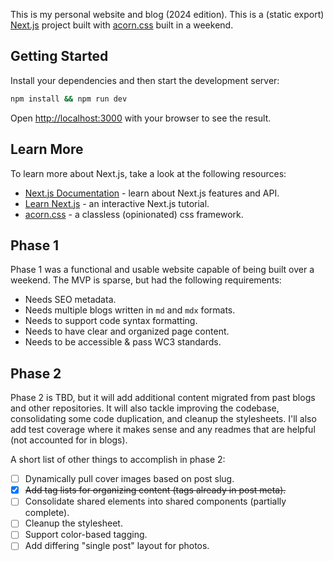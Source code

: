 This is my personal website and blog (2024 edition). This is a (static export) [Next.js](https://nextjs.org/)
project built with [acorn.css](https://github.com/jomurgel/acorn.css) built in a weekend.

## Getting Started
Install your dependencies and then start the development server:

```bash
npm install && npm run dev
```

Open [http://localhost:3000](http://localhost:3000) with your browser to see the result.

## Learn More

To learn more about Next.js, take a look at the following resources:
- [Next.js Documentation](https://nextjs.org/docs) - learn about Next.js features and API.
- [Learn Next.js](https://nextjs.org/learn) - an interactive Next.js tutorial.
- [acorn.css](https://jomurgel.github.io/acorn.css/) - a classless (opinionated) css framework.

## Phase 1
Phase 1 was a functional and usable website capable of being built over a weekend. The MVP is sparse,
but had the following requirements:
- Needs SEO metadata.
- Needs multiple blogs written in `md` and `mdx` formats.
- Needs to support code syntax formatting.
- Needs to have clear and organized page content.
- Needs to be accessible & pass WC3 standards.

## Phase 2
Phase 2 is TBD, but it will add additional content migrated from past blogs and other repositories.
It will also tackle improving the codebase, consolidating some code duplication, and cleanup the
stylesheets. I'll also add test coverage where it makes sense and any readmes that are helpful
(not accounted for in blogs).

A short list of other things to accomplish in phase 2:
- [ ] Dynamically pull cover images based on post slug.
- [x] ~~Add tag lists for organizing content (tags already in post meta).~~
- [ ] Consolidate shared elements into shared components (partially complete).
- [ ] Cleanup the stylesheet.
- [ ] Support color-based tagging.
- [ ] Add differing "single post" layout for photos.

